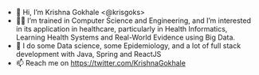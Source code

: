 - 👋 Hi, I’m Krishna Gokhale <@krisgoks>
- 👨‍🔬 I’m trained in Computer Science and Engineering, and I’m interested in its application in healthcare, particularly in Health Informatics, Learning Health Systems and Real-World Evidence using Big Data.
- 👀 I do some Data science, some Epidemiology, and a lot of full stack development with Java, Spring and ReactJS
- 📫 Reach me on https://twitter.com/KrishnaGokhale


<!---
krisgoks/krisgoks is a ✨ special ✨ repository because its `README.md` (this file) appears on your GitHub profile.
You can click the Preview link to take a look at your changes.
--->
